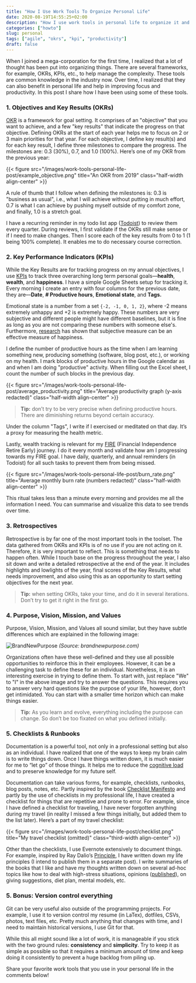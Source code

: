 ```yaml
---
title: "How I Use Work Tools To Organize Personal Life"
date: 2020-08-19T14:55:25+02:00
description: "How I use work tools in personal life to organize it and improve my productivity."
categories: ["howto"]
slug: personal
tags: ["agile", "okrs", "kpi", "productivity"]
draft: false
---
```


When I joined a mega-corporation for the first time, I realized that a lot of thought has been put into organizing things. There are several frameworks, for example, OKRs, KPIs, etc., to help manage the complexity. These tools are common knowledge in the industry now. Over time, I realized that they can also benefit in personal life and help in improving focus and productivity. In this post I share how I have been using some of these tools.

### 1. Objectives and Key Results (OKRs)

[OKR](https://felipecastro.com/en/okr/what-is-okr/) is a framework for goal setting. It comprises of an "objective" that you want to achieve, and a few "key results" that indicate the progress on that objective. Defining OKRs at the start of each year helps me to focus on 2 or 3 main priorities for that year. For each objective, I define key result(s) and for each key result, I define three milestones to compare the progress. The milestones are: 0.3 (30%), 0.7, and 1.0 (100%). Here’s one of my OKR from the previous year:

{{< figure src="/images/work-tools-personal-life-post/example_objective.png" title="An OKR from 2019" class="half-width align-center" >}}

A rule of thumb that I follow when defining the milestones is: 0.3 is "business as usual", i.e., what I will achieve without putting in much effort, 0.7 is what I can achieve by pushing myself outside of my comfort zone, and finally, 1.0 is a stretch goal.

I have a recurring reminder in my todo list app ([Todoist](https://todoist.com/)) to review them every quarter. During reviews, I first validate if the OKRs still make sense or if I need to make changes. Then I score each of the key results from 0 to 1 (1 being 100% complete). It enables me to do necessary course correction.

### 2. Key Performance Indicators (KPIs)

While the Key Results are for tracking progress on my annual objectives, I use [KPIs](https://www.klipfolio.com/resources/articles/what-is-a-key-performance-indicator) to track three overarching long term personal goals––**health**, **wealth**, and **happiness**. I have a simple Google Sheets setup for tracking it. Every morning I create an entry with four columns for the previous date, they are––**Date**, **# Productive hours**, **Emotional state**, and **Tags.**

Emotional state is a number from a set `{-2, -1, 0, 1, 2}`, where -2 means extremely unhappy and +2 is extremely happy. These numbers are very subjective and different people might have different baselines, but it is fine as long as you are not comparing these numbers with someone else's. Furthermore, [research](https://www.nap.edu/catalog/18548/subjective-well-being-measuring-happiness-suffering-and-other-dimensions-of) has shown that subjective measure can be an effective measure of happiness.

I define the number of productive hours as the time when I am learning something new, producing something (software, blog post, etc.), or working on my health. I mark blocks of productive hours in the Google calendar as and when I am doing "productive" activity. When filling out the Excel sheet, I count the number of such blocks in the previous day.

{{< figure src="/images/work-tools-personal-life-post/average_productivity.png" title="Average productivity graph (y-axis redacted)" class="half-width align-center" >}}

> **Tip:** don’t try to be very precise when defining productive hours. There are diminishing returns beyond certain accuracy.

Under the column "Tags", I write if I exercised or meditated on that day. It’s a proxy for measuring the health metric.

Lastly, wealth tracking is relevant for my [FIRE](https://www.investopedia.com/terms/f/financial-independence-retire-early-fire.asp) (Financial Independence Retire Early) journey. I do it every month and validate how am I progressing towards my FIRE goal. I have daily, quarterly, and annual reminders (in Todoist) for all such tasks to prevent them from being missed.

{{< figure src="/images/work-tools-personal-life-post/burn_rate.png" title="Average monthly burn rate (numbers redacted)" class="half-width align-center" >}}

This ritual takes less than a minute every morning and provides me all the information I need. You can summarise and visualize this data to see trends over time.

### 3. Retrospectives

Retrospective is by far one of the most important tools in the toolset. The data gathered from OKRs and KPIs is of no use if you are not acting on it. Therefore, it is very important to reflect. This is something that needs to happen often. While I touch base on the progress throughout the year, I also sit down and write a detailed retrospective at the end of the year. It includes highlights and lowlights of the year, final scores of the Key Results, what needs improvement, and also using this as an opportunity to start setting objectives for the next year.

> **Tip:** when setting OKRs, take your time, and do it in several iterations. Don’t try to get it right in the first go.

### 4. Purpose, Vision, Mission, and Values

Purpose, Vision, Mission, and Values all sound similar, but they have subtle differences which are explained in the following image:

![BrandNewPurpose](/images/work-tools-personal-life-post/purpose.png)
*(Source: brandnewpurpose.com)*

Organizations often have these well-defined and they use all possible opportunities to reinforce this in their employees. However, it can be a challenging task to define these for an individual. Nonetheless, it is an interesting exercise in trying to define them. To start with, just replace "We" to "I" in the above image and try to answer the questions. This requires you to answer very hard questions like the purpose of your life, however, don’t get intimidated. You can start with a smaller time horizon which can make things easier.

> **Tip:** As you learn and evolve, everything including the purpose can change. So don’t be too fixated on what you defined initially.


### 5. Checklists & Runbooks

Documentation is a powerful tool, not only in a professional setting but also as an individual. I have realized that one of the ways to keep my brain calm is to write things down. Once I have things written down, it is much easier for me to “let go” of those things. It helps me to reduce the [cognitive load](https://www.mindtools.com/pages/article/cognitive-load-theory.htm) and to preserve knowledge for my future self.

Documentation can take various forms, for example, checklists, runbooks, blog posts, notes, etc. Partly inspired by the book [Checklist Manifesto](https://www.goodreads.com/book/show/6667514-the-checklist-manifesto) and partly by the use of checklists in my professional life, I have created a checklist for things that are repetitive and prone to error. For example, since I have defined a checklist for traveling, I have never forgotten anything during my travel (in reality I missed a few things initially, but added them to the list later). Here’s a part of my travel checklist:


{{< figure src="/images/work-tools-personal-life-post/checklist.png" title="My travel checklist (omitted)" class="third-width align-center" >}}

Other than the checklists, I use Evernote extensively to document things. For example, inspired by Ray Dalio’s [Principle](https://www.goodreads.com/book/show/34536488-principles), I have written down my life principles (I intend to publish them in a separate post). I write summaries of the books that I like and have my thoughts written down on several ad-hoc topics like how to deal with high-stress situations, opinions ([published](https://shivamdixit.com/management/opinions/)), on giving suggestions, diet plan, mental models, etc.

### 5. Bonus: Version control everything

Git can be very useful also outside of the programming projects. For example, I use it to version control my resume (in LaTex), dotfiles, CSVs, photos, text files, etc. Pretty much anything that changes with time, and I need to maintain historical versions, I use Git for that.

While this all might sound like a lot of work, it is manageable if you stick with the two ground rules: **consistency** and **simplicity**. Try to keep it as simple as possible so that it requires a minimum amount of time and keep doing it consistently to prevent a huge backlog from piling up.

Share your favorite work tools that you use in your personal life in the comments below!

